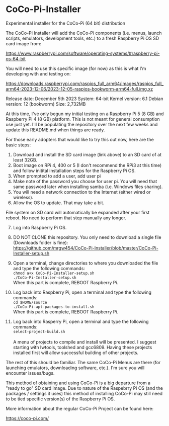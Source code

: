 # CoCo-Pi-Installer
Experimental installer for the CoCo-Pi (64 bit) distribution

The CoCo-Pi Installer will add the CoCo-Pi components (i.e. menus, launch scripts, emulators, development tools, etc.) to a fresh Raspberry Pi OS SD card image from:

https://www.raspberrypi.com/software/operating-systems/#raspberry-pi-os-64-bit



You will need to use this specific image (for now) as this is what I'm developing with and testing on:

https://downloads.raspberrypi.com/raspios_full_arm64/images/raspios_full_arm64-2023-12-06/2023-12-05-raspios-bookworm-arm64-full.img.xz

Release date: December 5th 2023
System: 64-bit
Kernel version: 6.1
Debian version: 12 (bookworm)
Size: 2,732MB

At this time, I've only begun my initial testing on a Raspberry Pi 5 (8 GB) and Raspberry Pi 4 (8 GB) platform.  This is not meant for general consumption use just yet.  I'll be populating the repository over the next few weeks and update this README.md when things are ready.

For those early adopters that would like to try this out now, here are the basic steps:

1. Download and install the SD card image (link above) to an SD card of at least 32GB.
2. Boot image on RPi 4, 400 or 5 (I don't recommend the RPi3 at this time) and follow initital installation steps for the Raspberry Pi OS.
3. When prompted to add a user, add user pi
4. Make note of the password you choose for user pi.  You will need that same password later when installing samba (i.e. Windows files sharing).
5. You will need a network connection to the Internet (either wired or wireless).
6. Allow the OS to update.  That may take a bit.

File system on SD card will automatically be expanded after your first reboot.  No need to perform that step manually any longer.

7. Log into Raspberry Pi OS.
8. DO NOT CLONE this repository.  You only need to download a single file (Downloads folder is fine):<br/>
    https://github.com/mrgw454/CoCo-Pi-Installer/blob/master/CoCo-Pi-Installer-setup.sh

9. Open a terminal, change directories to where you downloaded the file and type the following commands:<br/>
   `chmod a+x CoCo-Pi-Installer-setup.sh`<br/>
   `./CoCo-Pi-Installer-setup.sh`<br/>
   When this part is complete, REBOOT Raspberry Pi.<br/>

10. Log back into Raspberry Pi, open a terminal and type the following commands:<br/>
    `cd $HOME/source`<br/>
    `./CoCo-Pi-apt-packages-to-install.sh`<br/>
    When this part is complete, REBOOT Raspberry Pi.<br/>

11. Log back into Rasperry Pi, open a terminal and type the following commands:<br/>
    `select-project-build.sh`<br/><br/>
    A menu of projects to compile and install will be presented.  I suggest starting with lwtools, toolshed and gcc6809.  Having these projects installed first will allow successful building of other projects.<br/>

The rest of this should be familiar.  The same CoCo-Pi Menus are there (for launching emulators, downloading software, etc.).  I'm sure you will encounter issues/bugs.

This method of obtaining and using CoCo-Pi is a big departure from a "ready to go" SD card image.  Due to nature of the Raspebrry Pi OS (and the packages / settings it uses) this method of installing CoCo-Pi may still need to be tied specific version(s) of the Raspberry Pi OS.


More information about the regular CoCo-Pi Project can be found here:

https://coco-pi.com/
